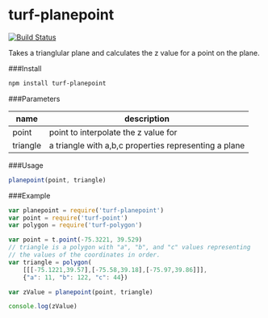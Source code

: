 turf-planepoint
===============
[![Build Status](https://travis-ci.org/Turfjs/turf-planepoint.svg?branch=master)](https://travis-ci.org/Turfjs/turf-planepoint)

Takes a trianglular plane and calculates the z value for a point on the plane.

###Install

```sh
npm install turf-planepoint
```

###Parameters

|name|description|
|---|---|
|point|point to interpolate the z value for|
|triangle|a triangle with a,b,c properties representing a plane|

###Usage

```js
planepoint(point, triangle)
```

###Example

```javascript
var planepoint = require('turf-planepoint')
var point = require('turf-point')
var polygon = require('turf-polygon')

var point = t.point(-75.3221, 39.529)
// triangle is a polygon with "a", "b", and "c" values representing
// the values of the coordinates in order.
var triangle = polygon(
    [[[-75.1221,39.57],[-75.58,39.18],[-75.97,39.86]]],
    {"a": 11, "b": 122, "c": 44})

var zValue = planepoint(point, triangle)

console.log(zValue)
```